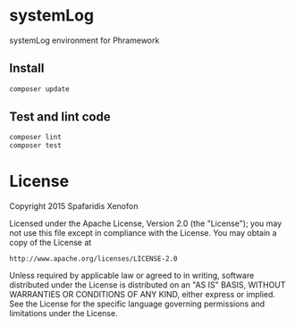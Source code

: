 systemLog
==
systemLog environment for Phramework

## Install
```bash
composer update
```

## Test and lint code
```bash
composer lint
composer test
```

License
=======
Copyright 2015 Spafaridis Xenofon

Licensed under the Apache License, Version 2.0 (the "License");
you may not use this file except in compliance with the License.
You may obtain a copy of the License at

    http://www.apache.org/licenses/LICENSE-2.0

Unless required by applicable law or agreed to in writing, software
distributed under the License is distributed on an "AS IS" BASIS,
WITHOUT WARRANTIES OR CONDITIONS OF ANY KIND, either express or implied.
See the License for the specific language governing permissions and
limitations under the License.
